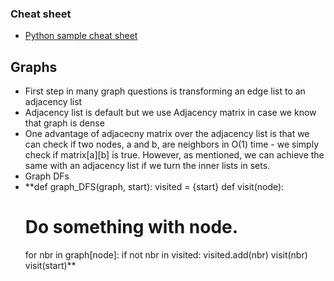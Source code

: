 ### Cheat sheet
- [Python sample cheat sheet](https://docs.google.com/document/d/1LtXh1oew6pZ9D4s5mw_33jzA2UwBfnv9jWh1bkSRTCc/edit?tab=t.0#heading=h.3enwkjss5q83)

## Graphs
- First step in many graph questions is transforming an edge list to an adjacency list
- Adjacency list is default but we use Adjacency matrix in case we know that graph is dense
- One advantage of adjacecny matrix over the adjacency list is that we can check if two nodes, a and b, are neighbors in O(1) time - we simply check if matrix[a][b] is true. However, as mentioned, we can achieve the same with an adjacency list if we turn the inner lists in sets.
- Graph DFs
-   **def graph_DFS(graph, start):
  visited = {start}
  def visit(node):
    # Do something with node. 
    for nbr in graph[node]:
      if not nbr in visited:
        visited.add(nbr)
        visit(nbr)
  visit(start)**
